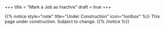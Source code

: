 +++
title = "Mark a Job as Inactive"
draft = true
+++

{{% notice style="note" title="Under Construction" icon="toolbox" %}}
This page under construction. Subject to change.
{{% /notice %}}
